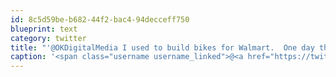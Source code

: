 ```yaml
---
id: 8c5d59be-b682-44f2-bac4-94decceff750
blueprint: text
category: twitter
title: "'@OKDigitalMedia I used to build bikes for Walmart.  One day they took in a old Woolco bike with the front fork ripped in half."
caption: '<span class="username username_linked">@<a href="https://twitter.com/OKDigitalMedia" title="John Thiessen">OKDigitalMedia</a></span> I used to build bikes for Walmart.  One day they took in a old Woolco bike with the front fork ripped in half.'
---
```

